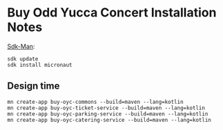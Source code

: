 # Buy Odd Yucca Concert Installation Notes

[Sdk-Man](https://sdkman.io/):

```shell
sdk update
sdk install micronaut
```

## Design time

```shell
mn create-app buy-oyc-commons --build=maven --lang=kotlin
mn create-app buy-oyc-ticket-service --build=maven --lang=kotlin
mn create-app buy-oyc-parking-service --build=maven --lang=kotlin
mn create-app buy-oyc-catering-service --build=maven --lang=kotlin
```